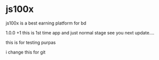 # js100x
js100x is a best earning platform for bd 

1.0.0 +1 this is 1st time app and just normal stage see you next update....

this is for testing purpas

i change this for git 
